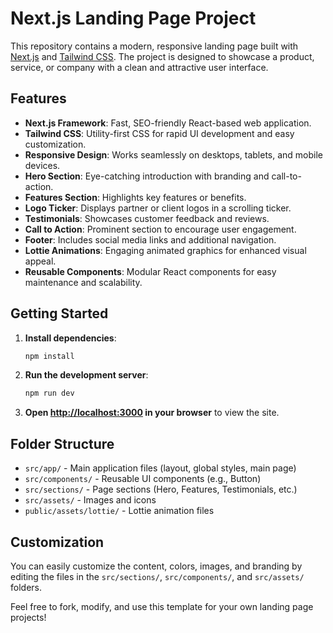 # Next.js Landing Page Project

This repository contains a modern, responsive landing page built with [Next.js](https://nextjs.org/) and [Tailwind CSS](https://tailwindcss.com/). The project is designed to showcase a product, service, or company with a clean and attractive user interface.

## Features

- **Next.js Framework**: Fast, SEO-friendly React-based web application.
- **Tailwind CSS**: Utility-first CSS for rapid UI development and easy customization.
- **Responsive Design**: Works seamlessly on desktops, tablets, and mobile devices.
- **Hero Section**: Eye-catching introduction with branding and call-to-action.
- **Features Section**: Highlights key features or benefits.
- **Logo Ticker**: Displays partner or client logos in a scrolling ticker.
- **Testimonials**: Showcases customer feedback and reviews.
- **Call to Action**: Prominent section to encourage user engagement.
- **Footer**: Includes social media links and additional navigation.
- **Lottie Animations**: Engaging animated graphics for enhanced visual appeal.
- **Reusable Components**: Modular React components for easy maintenance and scalability.

## Getting Started

1. **Install dependencies**:
   ```bash
   npm install
   ```
2. **Run the development server**:
   ```bash
   npm run dev
   ```
3. **Open [http://localhost:3000](http://localhost:3000) in your browser** to view the site.

## Folder Structure

- `src/app/` - Main application files (layout, global styles, main page)
- `src/components/` - Reusable UI components (e.g., Button)
- `src/sections/` - Page sections (Hero, Features, Testimonials, etc.)
- `src/assets/` - Images and icons
- `public/assets/lottie/` - Lottie animation files

## Customization

You can easily customize the content, colors, images, and branding by editing the files in the `src/sections/`, `src/components/`, and `src/assets/` folders.

Feel free to fork, modify, and use this template for your own landing page projects!
